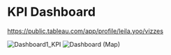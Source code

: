 # KPI Dashboard

https://public.tableau.com/app/profile/leila.yoo/vizzes

![Dashboard1_KPI](https://github.com/leila413y/data-visualization/assets/160123037/07438a7c-9a19-4367-8450-e0a40e8b57c2)
![Dashboard (Map)](https://github.com/leila413y/data-visualization/assets/160123037/232d7ead-6c8f-4be1-aa20-5322daa6a4bd)
